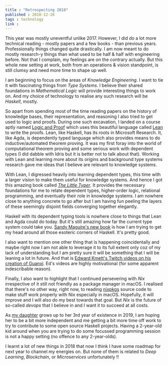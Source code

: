 ```yaml
---
title : "Retrospecting 2018"
published : 2018-12-26
tags : technology
link :
---
```


This year was mostly uneventful unlike 2017. However, I did do a lot more technical reading - mostly papers and a few books - than previous years. Professionally things changed quite drastically. I am now meant to do mostly research-y things than what used to be half & half with engineering before. Not that I complain, my feelings are on the contrary actually. But this whole new setting at work, both from an operations & vision standpoint, is still clumsy and need more time to shape up well.

I am beginning to focus on the areas of *Knowledge Engineering*. I want to tie it with fascinating things from *Type Systems*. I believe their shared foundations in *Mathematical Logic* will provide interesting things to work on. And my choice of technology to realise any such research will be *Haskell*, mostly.

So apart from spending most of the time reading papers on the history of knowledge bases, their representation, and reasoning I also tried to get used to logic and proofs. During one such excavation, I landed on a course aptly named [Logic and Proof](https://leanprover.github.io/logic_and_proof/) which uses this beautiful language called [Lean](https://leanprover.github.io/) to write the proofs. Lean, like Haskell, has its roots in Microsoft Research. It, like Agda, is dependently typed language which also provides means to do inductive/automated theorem proving. It was my first foray into the world of computational theorem proving and some serious work with dependent types (I did dabble with Idris but it is better not to talk about that). Working with Lean and learning more about its origins and background type systems research gave me ideas that I believe are relevant to knowledge systems.

With Lean, I digressed heavily into learning dependent types, this time with a larger vision to make them useful for knowledge systems. And hence I got this amazing book called [*The Little Typer*](https://mitpress.mit.edu/books/little-typer). It provides the necessary foundations for me to relate dependent types, higher-order logic, relational programming, and eventually their role in knowledge systems. I am nowhere close to anything concrete to go after but I am having fun peeling the layers of these seemingly disjoint fields converging together elegantly.

Haskell with its dependent typing tools is nowhere close to things that Lean and Agda could do today. But it's still amazing how far the current type system could take you. [Sandy Maguire's new book](https://leanpub.com/thinking-with-types) is how I am trying to get my head around all those esoteric corners of Haskell. It's pretty good.

I also want to mention one other thing that is happening coincidentally and maybe right now I am not able to leverage it to its full extent only coz of my lack of understanding but I am pretty sure it will be something that I will be leaning a lot in future. And that is [Edward Kmett's Twitch videos on his creation of Guanxi](https://www.twitch.tv/ekmett/videos?filter=all&sort=time). Ed's videos are highly motivational (for some apparent indescribable reason).

Finally, I also want to highlight that I continued persevering with *Nix* irrespective of it still not friendly as a package manager in macOS. I realised that there's no other way, right now, to reading [nixpkgs](https://github.com/NixOS/nixpkgs/) source code to make stuff work properly with Nix especially in macOS. Hopefully, it will improve and I will also do my best towards that goal. But *Nix* is the future of so-called *devops* that I believe in and I want it to succeed at all costs.

As [my daughter](https://twitter.com/aarohi_c) grows up to her 3rd year of existence in 2019, I am hoping her to be a bit more independent and me getting a bit more time off work to try to contribute to some open source Haskell projects. Having a 2-year-old kid around when you are trying to do some focussed programming session is not a happy setting (no offence to any 2-year-olds).

I learnt a lot of new things in 2018 that now I think I have some roadmap for next year to channel my energies on. But none of them is related to *Deep Learning*, *Blockchain*, or *Microservices* unfortunately !!
